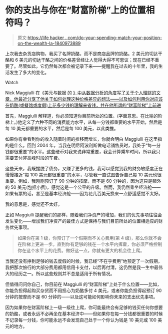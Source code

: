 # 你的支出与你在“财富阶梯”上的位置相符吗？

> 原文:[https://life hacker . com/do-your-spending-match-your-position-on-the-wealth-la-1840973889](https://lifehacker.com/does-your-spending-match-your-position-on-the-wealth-la-1840973889)

上次我去杂货店购物，我买了名牌奶酪，而不是商店品牌的奶酪。2 美元的切达干酪和 6 美元的切达干酪之间的价格差曾经让人觉得大得不可思议；现在已经不重要了。尽管如此，它仍然每次都会被记录下来——提醒我在过去的十年里，我的生活发生了多大的变化。

Watch

Nick Maggiulli 在《美元与数据 的 [》中从数据分析的角度写了关于个人理财的文章，他最近分享了他关于如何处理这种价格差异的想法——以及如何利用你对应该在奶酪(或餐馆或度假)上花多少钱的理解来省钱，并在他所谓的“财富阶梯”上前进](https://ofdollarsanddata.com/climbing-the-wealth-ladder/)

首先，Maggiulli 解释道，你必须知道你目前所处的位置。(字面意思。在比喻的阶梯上。)他定义了六种不同的消费能力水平，从每一分钱都重要的水平开始，然后是每 10 美元都重要的水平，然后是每 100 美元，以此类推。

如果你有幸看到你的收入随着时间的推移而增长，你就会明白 Maggiulli 在这里指的是什么。回到 2004 年，当我在明尼阿波利斯做电话销售员时，我处于“每一分钱都很重要”的水平。这些硬币对我来说非常重要，我会计算乘车时间，所以我只需要支付非高峰时段的车费。

这些天来，我既摆脱了债务，又赚了更多的钱，我可以感觉到我的财务敏感度正在慢慢接近“每 100 美元都很重要”的水平，尽管我一直试图告诉自己每 10 美元也很重要。例如，我刚刚预订了 90 分钟的按摩，而不是 60 分钟的，因为这只是额外的 50 美元(包括小费)，感觉这是一个公平的升级。然而，我仍然乘坐经济舱——如果有票的话，甚至是基本经济舱——因为花几百美元换来一点舒适感觉不太好。

我的意思是，感觉还不太好。

正如 Maggiulli 提醒我们的那样，随着我们净资产的增加，我们的优先事项往往会发生变化——增加我们净资产的最佳方式是保持与我们目前所处的位置相适应的财务优先事项。

> 如果你在第 1 级，你预订了一个假期而不关心费用(第 4 级)，那么你就不会在阶梯上更进一步。直到你有足够的钱在一个水平内挥霍，你必须严格控制你在这个水平上的花费。做好这一点，你就有更大的机会往上爬。

当我还没有挣到足够的钱去度假的时候，我已经“不在乎费用”地预定了一次假期，我把那次旅行的大部分费用都用信用卡支付，以后再付清，这仍然是我一生中最伟大的经历之一。所以这些规则并不总是适用于所有情况。

但值得问问你自己，你目前在 Maggiulli 的“财富阶梯”上处于什么位置——比如，你能负担得起购买杂货而不用担心为奶酪多付 4 美元，或者你能负担得起预订 90 分钟的按摩而不是 60 分钟的——以及这可能如何影响你未来的支出优先事项。

因为如果你在财富阶梯上一级一级往上爬，你可能最终会有足够的钱买任何你想要的奶酪，或者永远不必再坐在基本经济中——但如果你在每一分钱都很重要的时候不记录每一分钱，你可能永远不会发现自己处于一个你认为钱是 10 美元或 100 美元的地方。